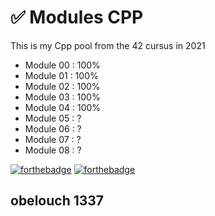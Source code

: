 # ✅ Modules CPP
This is my Cpp pool from the 42 cursus in 2021

- Module 00 : 100%
- Module 01 : 100%
- Module 02 : 100%
- Module 03 : 100%
- Module 04 : 100%
- Module 05 : ?
- Module 06 : ?
- Module 07 : ?
- Module 08 : ?

[![forthebadge](https://forthebadge.com/images/badges/made-with-c-plus-plus.svg)](https://forthebadge.com)
[![forthebadge](https://forthebadge.com/images/badges/built-with-love.svg)](https://forthebadge.com)

## obelouch 1337
